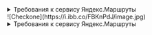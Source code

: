 <details>
<summary>Требования к сервису Яндекс.Маршруты</summary>
### Чек-листы тут информация 
![Checkone](https://i.ibb.co/FBKnPdJ/image.jpg)
  
</details>
![Checkone](https://i.ibb.co/FBKnPdJ/image.jpg)

<details>
<summary>Требования к сервису Яндекс.Маршруты</summary>
</details>
